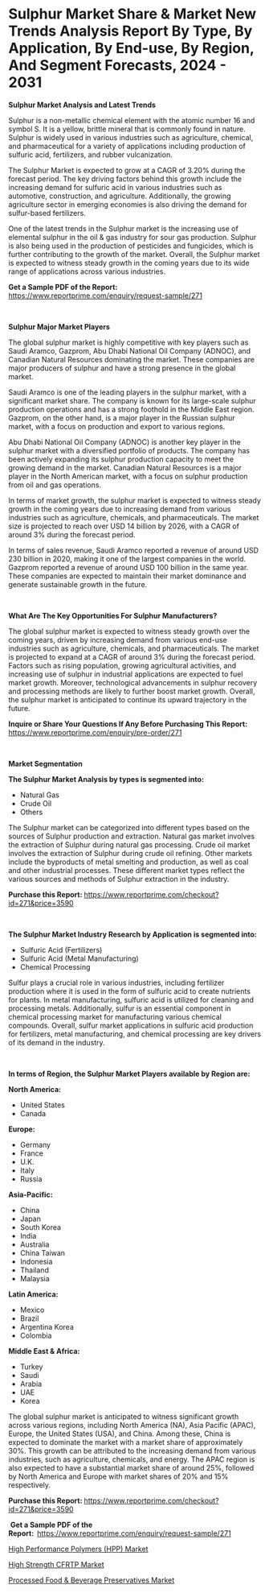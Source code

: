 <p><h1>Sulphur Market Share & Market New Trends Analysis Report By Type, By Application, By End-use, By Region, And Segment Forecasts, 2024 - 2031</h1></p><p><strong>Sulphur Market Analysis and Latest Trends</strong></p>
<p><p>Sulphur is a non-metallic chemical element with the atomic number 16 and symbol S. It is a yellow, brittle mineral that is commonly found in nature. Sulphur is widely used in various industries such as agriculture, chemical, and pharmaceutical for a variety of applications including production of sulfuric acid, fertilizers, and rubber vulcanization.</p><p>The Sulphur Market is expected to grow at a CAGR of 3.20% during the forecast period. The key driving factors behind this growth include the increasing demand for sulfuric acid in various industries such as automotive, construction, and agriculture. Additionally, the growing agriculture sector in emerging economies is also driving the demand for sulfur-based fertilizers.</p><p>One of the latest trends in the Sulphur market is the increasing use of elemental sulphur in the oil & gas industry for sour gas production. Sulphur is also being used in the production of pesticides and fungicides, which is further contributing to the growth of the market. Overall, the Sulphur market is expected to witness steady growth in the coming years due to its wide range of applications across various industries.</p></p>
<p><strong>Get a Sample PDF of the Report:&nbsp;</strong> <a href="https://www.reportprime.com/enquiry/request-sample/271">https://www.reportprime.com/enquiry/request-sample/271</a></p>
<p>&nbsp;</p>
<p><strong>Sulphur Major Market Players</strong></p>
<p><p>The global sulphur market is highly competitive with key players such as Saudi Aramco, Gazprom, Abu Dhabi National Oil Company (ADNOC), and Canadian Natural Resources dominating the market. These companies are major producers of sulphur and have a strong presence in the global market.</p><p>Saudi Aramco is one of the leading players in the sulphur market, with a significant market share. The company is known for its large-scale sulphur production operations and has a strong foothold in the Middle East region. Gazprom, on the other hand, is a major player in the Russian sulphur market, with a focus on production and export to various regions.</p><p>Abu Dhabi National Oil Company (ADNOC) is another key player in the sulphur market with a diversified portfolio of products. The company has been actively expanding its sulphur production capacity to meet the growing demand in the market. Canadian Natural Resources is a major player in the North American market, with a focus on sulphur production from oil and gas operations.</p><p>In terms of market growth, the sulphur market is expected to witness steady growth in the coming years due to increasing demand from various industries such as agriculture, chemicals, and pharmaceuticals. The market size is projected to reach over USD 14 billion by 2026, with a CAGR of around 3% during the forecast period.</p><p>In terms of sales revenue, Saudi Aramco reported a revenue of around USD 230 billion in 2020, making it one of the largest companies in the world. Gazprom reported a revenue of around USD 100 billion in the same year. These companies are expected to maintain their market dominance and generate sustainable growth in the future.</p></p>
<p>&nbsp;</p>
<p><strong>What Are The Key Opportunities For Sulphur Manufacturers?</strong></p>
<p><p>The global sulphur market is expected to witness steady growth over the coming years, driven by increasing demand from various end-use industries such as agriculture, chemicals, and pharmaceuticals. The market is projected to expand at a CAGR of around 3% during the forecast period. Factors such as rising population, growing agricultural activities, and increasing use of sulphur in industrial applications are expected to fuel market growth. Moreover, technological advancements in sulphur recovery and processing methods are likely to further boost market growth. Overall, the sulphur market is anticipated to continue its upward trajectory in the future.</p></p>
<p><strong>Inquire or Share Your Questions If Any Before Purchasing This Report:</strong> <a href="https://www.reportprime.com/enquiry/pre-order/271">https://www.reportprime.com/enquiry/pre-order/271</a></p>
<p>&nbsp;</p>
<p><strong>Market Segmentation</strong></p>
<p><strong>The Sulphur Market Analysis by types is segmented into:</strong></p>
<p><ul><li>Natural Gas</li><li>Crude Oil</li><li>Others</li></ul></p>
<p><p>The Sulphur market can be categorized into different types based on the sources of Sulphur production and extraction. Natural gas market involves the extraction of Sulphur during natural gas processing. Crude oil market involves the extraction of Sulphur during crude oil refining. Other markets include the byproducts of metal smelting and production, as well as coal and other industrial processes. These different market types reflect the various sources and methods of Sulphur extraction in the industry.</p></p>
<p><strong>Purchase this Report:&nbsp;</strong><a href="https://www.reportprime.com/checkout?id=271&price=3590">https://www.reportprime.com/checkout?id=271&price=3590</a></p>
<p>&nbsp;</p>
<p><strong>The Sulphur Market Industry Research by Application is segmented into:</strong></p>
<p><ul><li>Sulfuric Acid (Fertilizers)</li><li>Sulfuric Acid (Metal Manufacturing)</li><li>Chemical Processing</li></ul></p>
<p><p>Sulfur plays a crucial role in various industries, including fertilizer production where it is used in the form of sulfuric acid to create nutrients for plants. In metal manufacturing, sulfuric acid is utilized for cleaning and processing metals. Additionally, sulfur is an essential component in chemical processing market for manufacturing various chemical compounds. Overall, sulfur market applications in sulfuric acid production for fertilizers, metal manufacturing, and chemical processing are key drivers of its demand in the industry.</p></p>
<p>&nbsp;</p>
<p><strong>In terms of Region, the Sulphur Market Players available by Region are:</strong></p>
<p>
    <p> <strong> North America: </strong>
        <ul>
            <li>United States</li>
            <li>Canada</li>
        </ul>
        </p> 
    <p> <strong> Europe: </strong>
        <ul>
            <li>Germany</li>
            <li>France</li>
            <li>U.K.</li>
            <li>Italy</li>
            <li>Russia</li>
        </ul>
        </p> 
    <p> <strong> Asia-Pacific: </strong>
        <ul>
            <li>China</li>
            <li>Japan</li>
            <li>South Korea</li>
            <li>India</li>
            <li>Australia</li>
            <li>China Taiwan</li>
            <li>Indonesia</li>
            <li>Thailand</li>
            <li>Malaysia</li>
        </ul>
        </p> 
    <p> <strong> Latin America: </strong>
        <ul>
            <li>Mexico</li>
            <li>Brazil</li>
            <li>Argentina Korea</li>
            <li>Colombia</li>
        </ul>
        </p> 
    <p> <strong> Middle East & Africa: </strong>
        <ul>
            <li>Turkey</li>
            <li>Saudi</li>
            <li>Arabia</li>
            <li>UAE</li>
            <li>Korea</li>
        </ul>
    </p>
    </p>
<p><p>The global sulphur market is anticipated to witness significant growth across various regions, including North America (NA), Asia Pacific (APAC), Europe, the United States (USA), and China. Among these, China is expected to dominate the market with a market share of approximately 30%. This growth can be attributed to the increasing demand from various industries, such as agriculture, chemicals, and energy. The APAC region is also expected to have a substantial market share of around 25%, followed by North America and Europe with market shares of 20% and 15% respectively.</p></p>
<p><strong>Purchase this Report: </strong><a href="https://www.reportprime.com/checkout?id=271&price=3590">https://www.reportprime.com/checkout?id=271&price=3590</a></p>
<p>&nbsp;<strong>Get a Sample PDF of the Report:&nbsp;&nbsp;</strong><a href="https://www.reportprime.com/enquiry/request-sample/271">https://www.reportprime.com/enquiry/request-sample/271</a></p>
<p><strong></strong></p>
<p><p><a href="https://view.publitas.com/reportprime-1/high-performance-polymers-hpp-market-size-and-examines-its-market-scope-with-a-primary-focus-on-growth-opportunities-and-forecasted-trends-spanning-from-2023-to-2030/">High Performance Polymers (HPP) Market</a></p><p><a href="https://view.publitas.com/reportprime-1/high-strength-cfrtp-market-size-market-trends-and-growth-outlook-forecasted-for-period-from-2023-to-2030/">High Strength CFRTP Market</a></p><p><a href="https://view.publitas.com/reportprime-1/processed-food-beverage-preservatives-market-research-report-provides-thorough-industry-overview-which-offers-an-in-depth-analysis-of-product-trends-and-new-market-divisions/">Processed Food & Beverage Preservatives Market</a></p></p>